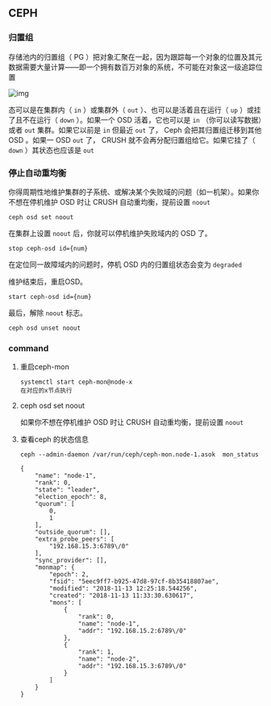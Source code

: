## CEPH

### 归置组

存储池内的归置组（ PG ）把对象汇聚在一起，因为跟踪每一个对象的位置及其元数据需要大量计算——即一个拥有数百万对象的系统，不可能在对象这一级追踪位置

![img](http://docs.ceph.org.cn/_images/ditaa-1fde157d24b63e3b465d96eb6afea22078c85a90.png)

态可以是在集群内（ `in` ）或集群外（ `out` ）、也可以是活着且在运行（ `up` ）或挂了且不在运行（ `down` ）。如果一个 OSD 活着，它也可以是 `in` （你可以读写数据）或者 `out` 集群。如果它以前是 `in` 但最近 `out` 了， Ceph 会把其归置组迁移到其他 OSD 。如果一 OSD `out` 了， CRUSH 就不会再分配归置组给它。如果它挂了（ `down` ）其状态也应该是 `out` 

### 停止自动重均衡

你得周期性地维护集群的子系统、或解决某个失败域的问题（如一机架）。如果你不想在停机维护 OSD 时让 CRUSH 自动重均衡，提前设置 `noout`

```
ceph osd set noout
```

在集群上设置 `noout` 后，你就可以停机维护失败域内的 OSD 了。

```
stop ceph-osd id={num}
```

在定位同一故障域内的问题时，停机 OSD 内的归置组状态会变为 `degraded`

维护结束后，重启OSD。

```
start ceph-osd id={num}
```

最后，解除 `noout` 标志。

```
ceph osd unset noout
```

### command

1. 重启ceph-mon

   ```
   systemctl start ceph-mon@node-x
   在对应的x节点执行
   ```

2. ceph osd set noout

   如果你不想在停机维护 OSD 时让 CRUSH 自动重均衡，提前设置 `noout`

3. 查看ceph 的状态信息

   ```
   ceph --admin-daemon /var/run/ceph/ceph-mon.node-1.asok  mon_status
   
   {
       "name": "node-1",
       "rank": 0,
       "state": "leader",
       "election_epoch": 8,
       "quorum": [
           0,
           1
       ],
       "outside_quorum": [],
       "extra_probe_peers": [
           "192.168.15.3:6789\/0"
       ],
       "sync_provider": [],
       "monmap": {
           "epoch": 2,
           "fsid": "5eec9ff7-b925-47d8-97cf-8b35418807ae",
           "modified": "2018-11-13 12:25:18.544256",
           "created": "2018-11-13 11:33:30.630617",
           "mons": [
               {
                   "rank": 0,
                   "name": "node-1",
                   "addr": "192.168.15.2:6789\/0"
               },
               {
                   "rank": 1,
                   "name": "node-2",
                   "addr": "192.168.15.3:6789\/0"
               }
           ]
       }
   }
   ```
